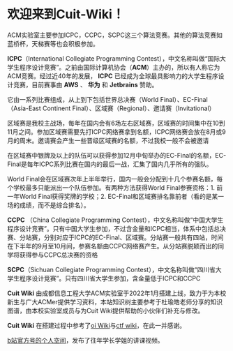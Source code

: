 # 欢迎来到Cuit-Wiki！

ACM实验室主要参加ICPC，CCPC，SCPC这三个算法竞赛。其他的算法竞赛如蓝桥杯，天梯赛等也会积极参加。

**ICPC**（International Collegiate Programming Contest），中文名称叫做“国际大学生程序设计竞赛”。之前由国际计算机协会（**ACM**）主办的，所以有人称它为ACM竞赛。经过近40年的发展， **ICPC** 已经成为全球最具影响力的大学生程序设计竞赛，目前赛事由 **AWS** 、 **华为** 和 **Jetbrains** 赞助。

它由一系列比赛组成，从上到下包括世界总决赛（World Final）、EC-Final（Asia-East Continent Final）、区域赛（Regional）、邀请赛（Invitational）

区域赛是我校主战场，每年在国内会有6场左右区域赛，区域赛的时间集中在10到11月之间。参加区域赛需要先打ICPC网络赛拿到名额，ICPC网络赛会放在8月或9月的周末。邀请赛会产生一些晋级区域赛的名额，不过我校一般不会被邀请

在区域赛中银牌及以上的队伍可以获得参加12月中旬举办的EC-Final的名额，EC-Final是每年ICPC系列比赛在国内的最后一战，汇集了国内几乎所有的强队。

World Final会在区域赛次年上半年举行，国内一般会分配到十几个参赛名额，每个学校最多只能派出一个队伍参加。有两种方法获得World Final参赛资格：1. 前一年World Final获得奖牌的学校；2. EC-Final和区域赛排名靠前者（看的是某一场的成绩，而不是综合排名）。

**CCPC** （China Collegiate Programming Contest），中文名称叫做“中国大学生程序设计竞赛”。只有中国大学生参加，不过含金量和ICPC相当，体系中包括总决赛、分站赛，分别对应于ICPC的EC-Final、区域赛。分站赛一般共有四站，时间在下半年的9月至10月间，参赛名额由CCPC网络赛产生。从分站赛脱颖而出的同学将获得参与CCPC总决赛的资格

**SCPC**（Sichuan Collegiate Programming Contest），中文名称叫做“四川省大学生程序设计竞赛”。只有四川省大学生参加，含金量低于ICPC和CCPC

 **Cuit Wiki** 由成都信息工程大学ACM实验室于2022年1月搭建上线，致力于为本校新生与广大ACMer提供学习资料，本站知识树主要参考于杜瑜皓老师分享的知识图谱，由本校实验室成员与为Cuit Wiki提供帮助的小伙伴们补充与修改。

 **Cuit Wiki** 在搭建过程中参考了[oi Wiki](https://oi-wiki.org/)与[ctf wiki](https://ctf-wiki.org/)，在此一并感谢。

[b站官方号的个人空间](https://space.bilibili.com/83744206?spm_id_from=333.337.0.0)，发布了往年学长学姐的讲课视频。
